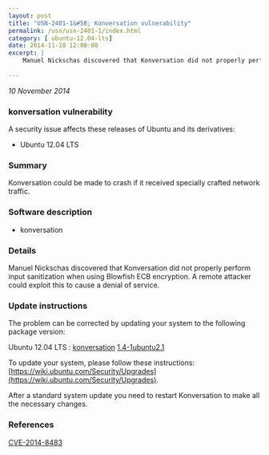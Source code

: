 ```yaml
---
layout: post
title: "USN-2401-1&#58; Konversation vulnerability"
permalink: /usn/usn-2401-1/index.html
category: [ ubuntu-12.04-lts]
date: 2014-11-10 12:00:00
excerpt: |
    Manuel Nickschas discovered that Konversation did not properly perform input sanitization when using Blowfish ECB encryption. A remote attacker could exploit this to cause a denial of service. 
    
--- 
```

 
 

*10 November 2014*

### konversation vulnerability

A security issue affects these releases of Ubuntu and its derivatives:

* Ubuntu 12.04 LTS

### Summary

Konversation could be made to crash if it received specially crafted network traffic.

### Software description

* konversation 

### Details

Manuel Nickschas discovered that Konversation did not properly perform input sanitization when using Blowfish ECB encryption. A remote attacker could exploit this to cause a denial of service. 

### Update instructions

The problem can be corrected by updating your system to the following package version:

Ubuntu 12.04 LTS
 : [konversation](https://launchpad.net/ubuntu/+source/konversation) <span> [1.4-1ubuntu2.1](https://launchpad.net/ubuntu/+source/konversation/1.4-1ubuntu2.1) </span> 

To update your system, please follow these instructions: [https://wiki.ubuntu.com/Security/Upgrades](https://wiki.ubuntu.com/Security/Upgrades).

After a standard system update you need to restart Konversation to make all the necessary changes. 

### References

 
 [CVE-2014-8483](http://people.ubuntu.com/~ubuntu-security/cve/CVE-2014-8483)
 

